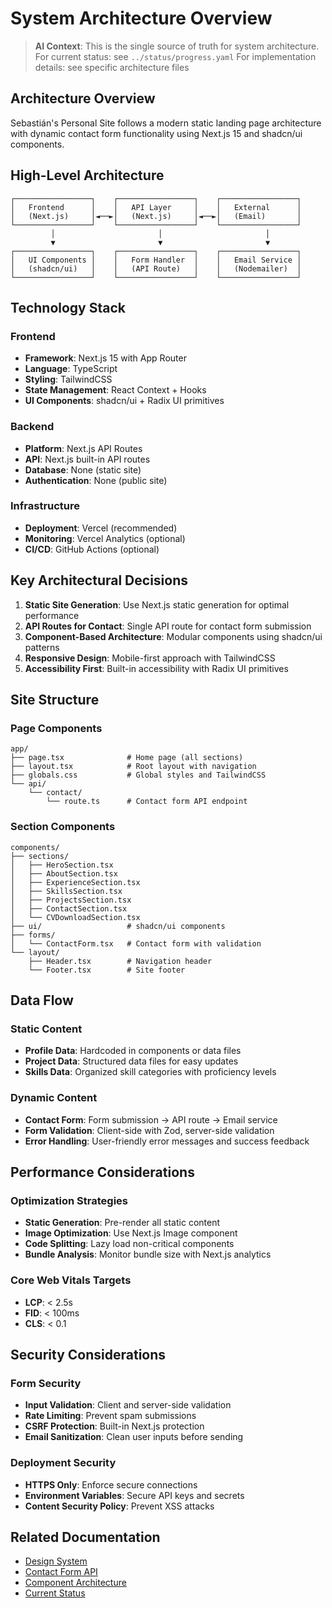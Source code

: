 # System Architecture Overview

> **AI Context**: This is the single source of truth for system architecture.
> For current status: see `../status/progress.yaml`
> For implementation details: see specific architecture files

## Architecture Overview

Sebastián's Personal Site follows a modern static landing page architecture with dynamic contact form functionality using Next.js 15 and shadcn/ui components.

## High-Level Architecture

```
┌─────────────────┐    ┌─────────────────┐    ┌─────────────────┐
│   Frontend      │    │   API Layer     │    │   External      │
│   (Next.js)     │◄──►│   (Next.js)     │◄──►│   (Email)       │
└─────────────────┘    └─────────────────┘    └─────────────────┘
         │                       │                       │
         ▼                       ▼                       ▼
┌─────────────────┐    ┌─────────────────┐    ┌─────────────────┐
│   UI Components │    │   Form Handler  │    │   Email Service │
│   (shadcn/ui)   │    │   (API Route)   │    │   (Nodemailer)  │
└─────────────────┘    └─────────────────┘    └─────────────────┘
```

## Technology Stack

### Frontend
- **Framework**: Next.js 15 with App Router
- **Language**: TypeScript
- **Styling**: TailwindCSS
- **State Management**: React Context + Hooks
- **UI Components**: shadcn/ui + Radix UI primitives

### Backend
- **Platform**: Next.js API Routes
- **API**: Next.js built-in API routes
- **Database**: None (static site)
- **Authentication**: None (public site)

### Infrastructure
- **Deployment**: Vercel (recommended)
- **Monitoring**: Vercel Analytics (optional)
- **CI/CD**: GitHub Actions (optional)

## Key Architectural Decisions

1. **Static Site Generation**: Use Next.js static generation for optimal performance
2. **API Routes for Contact**: Single API route for contact form submission
3. **Component-Based Architecture**: Modular components using shadcn/ui patterns
4. **Responsive Design**: Mobile-first approach with TailwindCSS
5. **Accessibility First**: Built-in accessibility with Radix UI primitives

## Site Structure

### Page Components
```
app/
├── page.tsx              # Home page (all sections)
├── layout.tsx            # Root layout with navigation
├── globals.css           # Global styles and TailwindCSS
└── api/
    └── contact/
        └── route.ts      # Contact form API endpoint
```

### Section Components
```
components/
├── sections/
│   ├── HeroSection.tsx
│   ├── AboutSection.tsx
│   ├── ExperienceSection.tsx
│   ├── SkillsSection.tsx
│   ├── ProjectsSection.tsx
│   ├── ContactSection.tsx
│   └── CVDownloadSection.tsx
├── ui/                   # shadcn/ui components
├── forms/
│   └── ContactForm.tsx   # Contact form with validation
└── layout/
    ├── Header.tsx        # Navigation header
    └── Footer.tsx        # Site footer
```

## Data Flow

### Static Content
- **Profile Data**: Hardcoded in components or data files
- **Project Data**: Structured data files for easy updates
- **Skills Data**: Organized skill categories with proficiency levels

### Dynamic Content
- **Contact Form**: Form submission → API route → Email service
- **Form Validation**: Client-side with Zod, server-side validation
- **Error Handling**: User-friendly error messages and success feedback

## Performance Considerations

### Optimization Strategies
- **Static Generation**: Pre-render all static content
- **Image Optimization**: Use Next.js Image component
- **Code Splitting**: Lazy load non-critical components
- **Bundle Analysis**: Monitor bundle size with Next.js analytics

### Core Web Vitals Targets
- **LCP**: < 2.5s
- **FID**: < 100ms
- **CLS**: < 0.1

## Security Considerations

### Form Security
- **Input Validation**: Client and server-side validation
- **Rate Limiting**: Prevent spam submissions
- **CSRF Protection**: Built-in Next.js protection
- **Email Sanitization**: Clean user inputs before sending

### Deployment Security
- **HTTPS Only**: Enforce secure connections
- **Environment Variables**: Secure API keys and secrets
- **Content Security Policy**: Prevent XSS attacks

## Related Documentation

- [Design System](../design-system/components.md)
- [Contact Form API](api.md)
- [Component Architecture](components.md)
- [Current Status](../status/progress.yaml)
